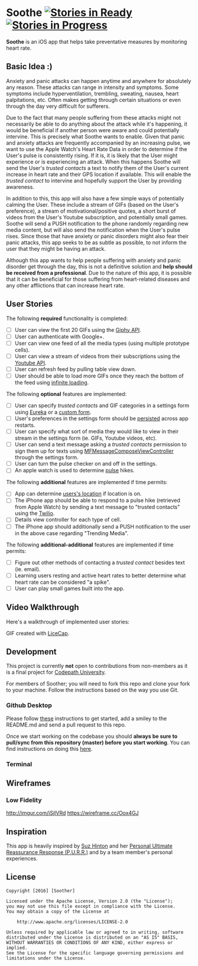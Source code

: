 # Soothe [![Stories in Ready](https://badge.waffle.io/Soother/Soothe.svg?label=ready&title=Ready)](https://waffle.io/Soother/Soothe) [![Stories in Progress](https://badge.waffle.io/Soother/Soothe.svg?label=in%20progress&title=In%20Progress)](https://waffle.io/Soother/Soothe)
**Soothe** is an iOS app that helps take preventative measures by monitoring heart rate.

## Basic Idea :)

Anxiety and panic attacks can happen anytime and anywhere for absolutely any reason. These attacks can range in intensity and symptoms. Some symptoms include hyperventilation, trembling, sweating, nausea, heart palpitations, etc. Often makes getting through certain situations or even through the day very difficult for sufferers. 

Due to the fact that many people suffering from these attacks might not necessarily be able to do anything about the attack while it's happening, it would be beneficial if another person were aware and could potentially intervine. This is precisely what Soothe wants to enable. Given that panic and anxiety attacks are frequently accompanied by an increasing pulse, we want to use the Apple Watch's Heart Rate Data in order to determine if the User's pulse is consistently rising. If it is, it is likely that the User might experience or is experiencing an attack. When this happens Soothe will send the User's *trusted contacts* a text to notify them of the User's current increase in heart rate and their GPS location if available. This will enable the *trusted contact* to intervine and hopefully support the User by providing awareness.

In addition to this, this app will also have a few simple ways of potentially calming the User. These include a stream of GIFs (based on the User's preference), a stream of motivational/positive quotes, a short burst of videos from the User's Youtube subscription, and potentially small games. Soothe will send a PUSH notification to the phone randomly regarding new media content, but will also send the notification when the User's pulse rises. Since those that have anxiety or panic disorders might also fear their panic attacks, this app seeks to be as subtle as possible, to not inform the user that they might be having an attack.

Although this app wants to help people suffering with anxiety and panic disorder get through the day, this is not a definitive solution and __help should be received from a professional__. Due to the nature of this app, it is possible that it can be beneficial for those suffering from heart-related diseases and any other afflictions that can increase heart rate. 

## User Stories

The following **required** functionality is completed:

- [ ] User can view the first 20 GIFs using the [Giphy API](https://github.com/Giphy/GiphyAPI). 
- [ ] User can authenticate with Google+. 
- [ ] User can view one feed of all the media types (using multiple prototype cells).
- [ ] User can view a stream of videos from their subscriptions using the [Youtube API](https://developers.google.com/youtube/v3/guides/ios_youtube_helper).
- [ ] User can refresh feed by pulling table view down. 
- [ ] User should be able to load more GIFs once they reach the bottom of the feed using [infinite loading](http://guides.codepath.com/ios/Table-View-Guide#adding-infinite-scroll).

The following **optional** features are implemented:

- [ ] User can specify *trusted contacts* and GIF categories in a settings form using [Eureka](https://github.com/xmartlabs/Eureka) or a [custom form](http://guides.codepath.com/ios/Form-Input).
- [ ] User's preferences in the settings form should be [persisted](http://guides.codepath.com/ios/Using-NSUserDefaults) across app restarts. 
- [ ] User can specify what sort of media they would like to view in their stream in the settings form (ie. GIFs, Youtube videos, etc).
- [ ] User can send a text message asking a *trusted contacts* permission to sign them up for texts using [MFMessageComposeViewController](https://developer.apple.com/library/ios/documentation/MessageUI/Reference/MFMessageComposeViewController_class/index.html) through the settings form.
- [ ] User can turn the pulse checker on and off in the settings.
- [ ] An apple watch is used to determine [pulse](http://stackoverflow.com/a/30961883) hikes.

The following **additional** features are implemented if time permits:

- [ ] App can determine [users's location](https://developer.apple.com/library/ios/documentation/UserExperience/Conceptual/LocationAwarenessPG/CoreLocation/CoreLocation.html) if location is on. 
- [ ] The iPhone app should be able to respond to a pulse hike (retrieved from Apple Watch) by sending a text message to "trusted contacts" using the [Twilio](https://www.twilio.com).
- [ ] Details view controller for each type of cell.
- [ ] The iPhone app should additionally send a PUSH notification to the user in the above case regarding "Trending Media".

The following **additional-additional** features are implemented if time permits:

- [ ] Figure out other methods of contacting a *trusted contact* besides text (ie. email). 
- [ ] Learning users resting and active heart rates to better determine what heart rate can be considered "a spike". 
- [ ] User can play small games built into the app. 

## Video Walkthrough

Here's a walkthrough of implemented user stories:

<!--<img src='https://github.com/venegu/tweety/raw/master/tweety.gif' title='Video Walkthrough' width='' alt='Video Walkthrough' />-->            

GIF created with [LiceCap](http://www.cockos.com/licecap/).

## Development

This project is currently __not__ open to contributions from non-members as it is a final project for [Codepath University](http://www.codepathuniversity.com). 

For members of Soother; you will need to fork this repo and clone your fork to your machine. Follow the instructions based on the way you use Git.

### Github Desktop
Please follow [these](https://guides.github.com/activities/forking/) instructions to get started, add a smiley to the README.md and send a pull request to this repo. 

Once we start working on the codebase you should __always be sure to pull/sync from this repository (master) before you start working__. You can find instructions on doing this [here](https://help.github.com/desktop/guides/contributing/syncing-your-branch/). 

### Terminal 

## Wireframes

### Low Fidelity

http://imgur.com/iSjIVRd
https://wireframe.cc/Oox4GJ

## Inspiration 

This app is heavily inspired by [Suz Hinton](https://twitter.com/noopkat) and her [Personal Ultimate Reassurance Response (P.U.R.R.)](http://meow.noopkat.com/p-u-r-r-personal-ultimate-reassurance-response/) and by a team member's personal experiences. 

## License

    Copyright [2016] [Soother]

    Licensed under the Apache License, Version 2.0 (the "License");
    you may not use this file except in compliance with the License.
    You may obtain a copy of the License at

        http://www.apache.org/licenses/LICENSE-2.0

    Unless required by applicable law or agreed to in writing, software
    distributed under the License is distributed on an "AS IS" BASIS,
    WITHOUT WARRANTIES OR CONDITIONS OF ANY KIND, either express or implied.
    See the License for the specific language governing permissions and
    limitations under the License.
